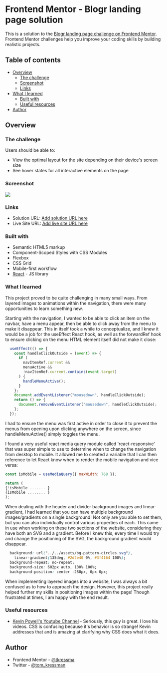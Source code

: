 # Frontend Mentor - Blogr landing page solution

This is a solution to the [Blogr landing page challenge on Frontend Mentor](https://www.frontendmentor.io/challenges/blogr-landing-page-EX2RLAApP). Frontend Mentor challenges help you improve your coding skills by building realistic projects. 

## Table of contents

- [Overview](#overview)
  - [The challenge](#the-challenge)
  - [Screenshot](#screenshot)
  - [Links](#links)
- [What I learned](#what-i-learned)
  - [Built with](#built-with)
  - [Useful resources](#useful-resources)
- [Author](#author)

## Overview

### The challenge

Users should be able to:

- View the optimal layout for the site depending on their device's screen size
- See hover states for all interactive elements on the page

### Screenshot

![](./screenshot.jpg)

### Links

- Solution URL: [Add solution URL here](https://your-solution-url.com)
- Live Site URL: [Add live site URL here](https://your-live-site-url.com)

### Built with

- Semantic HTML5 markup
- Component-Scoped Styles with CSS Modules
- Flexbox
- CSS Grid
- Mobile-first workflow
- [React](https://reactjs.org/) - JS library

### What I learned

This project proved to be quite challenging in many small ways. From layered images to animations within the navigation, there were many opportunities to learn something new.

Starting with the navigation, I wanted to be able to click an item on the navbar, have a menu appear, then be able to click away from the menu to make it disappear. This in itself
took a while to conceptualize, and I knew it would be a job for the useEffect React hook, as well as the forwardRef hook to 
ensure clicking on the menu HTML element itself did not make it close:

```js
  useEffect(() => {
    const handleClickOutside = (event) => {
      if (
        navItemRef.current &&
        menuActive &&
        !navItemRef.current.contains(event.target)
      ) {
        handleMenuActive();
      }
    };
    document.addEventListener("mousedown", handleClickOutside);
    return () => {
      document.removeEventListener("mousedown", handleClickOutside);
    };
  });
```

I had to ensure the menu was first active in order to close it to prevent the menus from opening upon clicking anywhere on the screen, since handleMenuActive() simply toggles the menu.

I found a very useful react media query module called 'react-responsive' that was super simple to use to determine when to change the navigation from desktop to mobile. It allowed me to created a variable that I can then reference to let React know
when to render the mobile navigation and vice versa: 
```js
const isMobile = useMediaQuery({ maxWidth: 768 });

return (
{!isMobile ....... }
{isMobile ........ }
);
```

When dealing with the header and divider background images and linear-gradient, I had learned that you can have multiple background images/gradients on a single background! Not only are you able to set them, but you can also individually control various properties of each. This came in use when working on these two sections of the website, considering they have both an SVG and a gradient. Before I knew this, every time I would try and change the positioning of the SVG, the background gradient would disappear.

```css
  background: url("../../assets/bg-pattern-circles.svg"),
    linear-gradient(135deg, #2d2e40 0%, #3f4164 100%);
  background-repeat: no-repeat;
  background-size: 602px auto, 100% 100%;
  background-position: center -280px, 0px 0px;
```

When implementing layered images into a website, I was always a bit confused as to how to approach the design. However, this project really helped further my skills in positioning images within the page! Though frustrated at times, I am happy with the end result.


### Useful resources

- [Kevin Powell's Youtube Channel](https://www.youtube.com/kevinpowell) - Seriously, this guy is great. I love his videos. CSS is confusing because it's behavior is so strange! Kevin addresses that and is amazing at clarifying why CSS does what it does.

## Author

- Frontend Mentor - [@tkressma](https://www.frontendmentor.io/profile/tkressma)
- Twitter - [@tom_kressman](https://www.twitter.com/tom_kressman)

